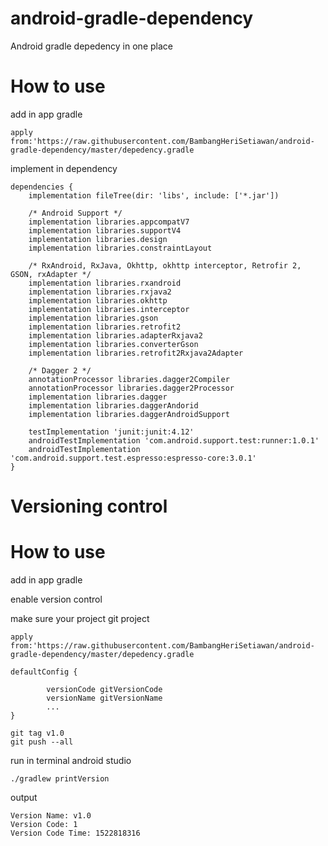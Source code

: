 # android-gradle-dependency
Android gradle depedency in one place

# How to use

add in app gradle
```
apply from:'https://raw.githubusercontent.com/BambangHeriSetiawan/android-gradle-dependency/master/depedency.gradle
```

implement in dependency
```
dependencies {
    implementation fileTree(dir: 'libs', include: ['*.jar'])
    
    /* Android Support */
    implementation libraries.appcompatV7
    implementation libraries.supportV4
    implementation libraries.design
    implementation libraries.constraintLayout
    
    /* RxAndroid, RxJava, Okhttp, okhttp interceptor, Retrofir 2, GSON, rxAdapter */
    implementation libraries.rxandroid
    implementation libraries.rxjava2
    implementation libraries.okhttp
    implementation libraries.interceptor
    implementation libraries.gson
    implementation libraries.retrofit2
    implementation libraries.adapterRxjava2
    implementation libraries.converterGson
    implementation libraries.retrofit2Rxjava2Adapter

    /* Dagger 2 */
    annotationProcessor libraries.dagger2Compiler
    annotationProcessor libraries.dagger2Processor
    implementation libraries.dagger
    implementation libraries.daggerAndorid
    implementation libraries.daggerAndroidSupport

    testImplementation 'junit:junit:4.12'
    androidTestImplementation 'com.android.support.test:runner:1.0.1'
    androidTestImplementation 'com.android.support.test.espresso:espresso-core:3.0.1'
}
```

# Versioning control

# How to use

add in app gradle

enable version control 

make sure your project git project


```
apply from:'https://raw.githubusercontent.com/BambangHeriSetiawan/android-gradle-dependency/master/depedency.gradle
```
```
defaultConfig {
        
        versionCode gitVersionCode
        versionName gitVersionName
        ...
}
```
```
git tag v1.0
git push --all
```

run in terminal android studio
```
./gradlew printVersion
```
output 
```
Version Name: v1.0
Version Code: 1
Version Code Time: 1522818316
```
